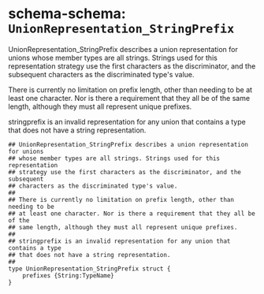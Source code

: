 # schema-schema: `UnionRepresentation_StringPrefix`

UnionRepresentation_StringPrefix describes a union representation for unions
whose member types are all strings. Strings used for this representation
strategy use the first characters as the discriminator, and the subsequent
characters as the discriminated type's value.

There is currently no limitation on prefix length, other than needing to be
at least one character. Nor is there a requirement that they all be of the
same length, although they must all represent unique prefixes.

stringprefix is an invalid representation for any union that contains a type
that does not have a string representation.


```ipldsch
## UnionRepresentation_StringPrefix describes a union representation for unions
## whose member types are all strings. Strings used for this representation
## strategy use the first characters as the discriminator, and the subsequent
## characters as the discriminated type's value.
##
## There is currently no limitation on prefix length, other than needing to be
## at least one character. Nor is there a requirement that they all be of the
## same length, although they must all represent unique prefixes.
##
## stringprefix is an invalid representation for any union that contains a type
## that does not have a string representation.
##
type UnionRepresentation_StringPrefix struct {
	prefixes {String:TypeName}
}
```
